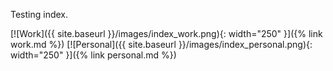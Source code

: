 ---
---

Testing index.

[![Work]({{ site.baseurl }}/images/index_work.png){: width="250" }]({% link work.md %})
[![Personal]({{ site.baseurl }}/images/index_personal.png){: width="250" }]({% link personal.md %})
